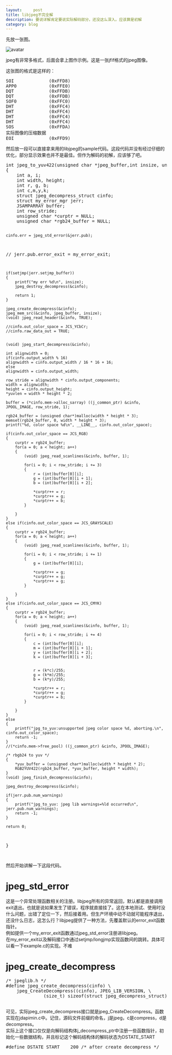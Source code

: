 ```yaml
---
layout:     post
title: libjpeg不完全解
description: 要说详解肯定要说实际解码部分，还没这么深入。应该算是初解
category: blog
---
```


先放一张图。

![avatar](/images/libjpegmaterial/CactiIslaPescado_ZH-CN11317505000_1920x1080_orig.jpg)

jpeg有非常多格式，后面会拿上图作示例。这是一张jfif格式的jpeg图像。



这张图的格式是这样的：

<pre>
SOI				(0xFFD8)
APP0			(0xFFE0)
DQT				(0xFFDB)
DQT				(0xFFDB)
SOF0			(0xFFC0)
DHT				(0xFFC4)
DHT				(0xFFC4)
DHT				(0xFFC4)
DHT				(0xFFC4)
SOS				(0xFFDA)
实际图像的压缩数据
EOI				(0xFFD9)
</pre>

<p>
然后放一段可以直接拿来用的libjpeg的sample代码。这段代码并没有经过仔细的优化，部分显示效果也并不是最佳。但作为解码的初解，应该够了吧。
</p>
<pre>
int jpeg_to_yuv422(unsigned char *jpeg_buffer,int insize, unsigned char **yuv_buffer, int *yuvlen)
{
	int a, i;
	int width, height;
	int r, g, b;
	int c,m,y,k;
	struct jpeg_decompress_struct cinfo;
	struct my_error_mgr jerr;
	JSAMPARRAY buffer;
	int row_stride;
	unsigned char *curptr = NULL;
	unsigned char *rgb24_buffer = NULL;

	cinfo.err = jpeg_std_error(&jerr.pub);  
//  	jerr.pub.error_exit = my_error_exit;

	if(setjmp(jerr.setjmp_buffer))
	{
		printf("my err %d\n", insize);
		jpeg_destroy_decompress(&cinfo);

		return 1;
	}

	jpeg_create_decompress(&cinfo);
	jpeg_mem_src(&cinfo, jpeg_buffer, insize);
	(void) jpeg_read_header(&cinfo, TRUE);

	//cinfo.out_color_space = JCS_YCbCr;
	//cinfo.raw_data_out = TRUE;

	
	(void) jpeg_start_decompress(&cinfo);

	int alignwidth = 0;
	if(cinfo.output_width % 16)
	alignwidth = cinfo.output_width / 16 * 16 + 16;
	else
	alignwidth = cinfo.output_width;

	row_stride = alignwidth * cinfo.output_components;
	width = alignwidth;
	height = cinfo.output_height;
	*yuvlen = width * height * 2;

	buffer = (*cinfo.mem->alloc_sarray) ((j_common_ptr) &cinfo, JPOOL_IMAGE, row_stride, 1);

	rgb24_buffer = (unsigned char*)malloc(width * height * 3);
	memset(rgb24_buffer, 0, width * height * 3);
	printf("%d, color space %d\n", __LINE__, cinfo.out_color_space);

	if(cinfo.out_color_space == JCS_RGB)
	{
		curptr = rgb24_buffer;
		for(a = 0; a < height; a++)
		{
			(void) jpeg_read_scanlines(&cinfo, buffer, 1);

			for(i = 0; i < row_stride; i += 3)
			{
				r = (int)buffer[0][i];
				g = (int)buffer[0][i + 1];
				b = (int)buffer[0][i + 2];

				*curptr++ = r;
				*curptr++ = g;
				*curptr++ = b;
			}

		}
	}
	else if(cinfo.out_color_space == JCS_GRAYSCALE)
	{
		curptr = rgb24_buffer;
		for(a = 0; a < height; a++)
		{
			(void) jpeg_read_scanlines(&cinfo, buffer, 1);

			for(i = 0; i < row_stride; i += 1)
			{
				g = (int)buffer[0][i];

				*curptr++ = g;
				*curptr++ = g;
				*curptr++ = g;
			}

		}
	}
	else if(cinfo.out_color_space == JCS_CMYK)
	{
		curptr = rgb24_buffer;
		for(a = 0; a < height; a++)
		{
			(void) jpeg_read_scanlines(&cinfo, buffer, 1);

			for(i = 0; i < row_stride; i += 4)
			{
				c = (int)buffer[0][i];
				m = (int)buffer[0][i + 1];
				y = (int)buffer[0][i + 2];
				k = (int)buffer[0][i + 3];

				
				r = (k*c)/255;
				g = (k*m)/255;
				b = (k*y)/255; 
				 
				*curptr++ = r;
				*curptr++ = g;
				*curptr++ = b;
			}

		}
	}
	else
	{
		printf("jpg_to_yuv:unsupported jpeg color space %d, aborting.\n",  cinfo.out_color_space);
		return -1;
	}
	//(*cinfo.mem->free_pool) ((j_common_ptr) &cinfo, JPOOL_IMAGE);

	/* rbgb24 to yuv */
	{
		*yuv_buffer = (unsigned char*)malloc(width * height * 2);
		RGB2YUV422(rgb24_buffer, *yuv_buffer, height * width);
	}
	(void) jpeg_finish_decompress(&cinfo);

	jpeg_destroy_decompress(&cinfo);

	if(jerr.pub.num_warnings)
	{
		printf("jpg_to_yuv: jpeg lib warnings=%ld occurred\n", jerr.pub.num_warnings);
		return -1;
	}

	return 0;
}

</pre>


然后开始讲解一下这段代码。
# jpeg_std_error
这是一个异常处理函数相关的注册。libjpeg所有的异常返回，默认都是直接调用exit退出。也就是说如果发生了错误，程序就直接挂了。这在本地测试、使用时没什么问题，出错了定位一下，然后接着用。但生产环境中动不动就可能程序退出，还没什么日志，这怎么行？libjpeg提供了一种方法，先覆盖默认的error_exit函数指针。  
例如提供一个my_error_exit函数通过jpeg_std_error注册进libjpeg。  
在my_error_exit以及解码接口中通过setjmp/longjmp实现函数间的跳转。具体可以看一下example.c的实现。不难


# jpeg_create_decompress
<pre>
/* jpeglib.h */
#define jpeg_create_decompress(cinfo) \
    jpeg_CreateDecompress((cinfo), JPEG_LIB_VERSION, \
			  (size_t) sizeof(struct jpeg_decompress_struct))

</pre>
可见，实际jpeg_create_decompress接口就是jpeg_CreateDecompress。函数实现在jdapimin.c中。记住，源码文件前缀的命名，j是jpeg，c是compress，d是decompress。  
实际上这个接口仅仅是向解码结构体j_decompress_ptr中注册一些函数指针，初始化一些数据结构，并且标记这个解码结构体的解码状态为DSTATE_START
<pre>
#define DSTATE_START	200	/* after create_decompress */
</pre>


